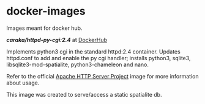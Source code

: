 # docker-images
Images meant for docker hub.

***caraka/httpd-py-cgi:2.4*** at  [DockerHub](https://hub.docker.com/repository/docker/caraka/httpd-py-cgi)

Implements python3 cgi in the standard httpd:2.4 container. Updates httpd.conf to add and enable the py cgi handler; installs python3, sqlite3, libsqlite3-mod-spatialite, python3-chameleon and nano.

Refer to the official [Apache HTTP Server Project](https://hub.docker.com/_/httpd) image for more information about usage.

This image was created to serve/access a static spatialite db.
